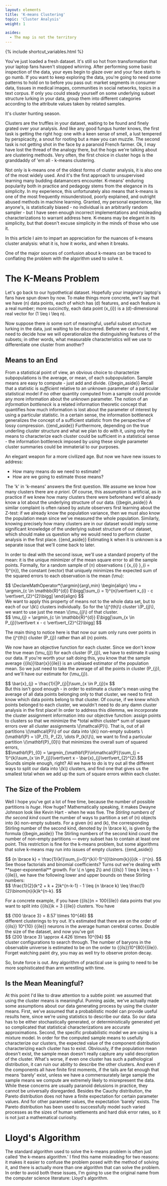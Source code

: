 ```yaml
---
layout: elements
title: 'K-means Clustering'
topic: 'Cluster Analysis'
weight: 1

asides:
  - The map is not the territory
---
```

{% include shortcut_variables.html %}
<div id="top-plot"></div>

You've just loaded a fresh dataset. It's still so hot from transformation that
your laptop fans haven't stopped whirring. After performing some basic
inspection of the data, your eyes begin to glaze over and your face starts to
go numb. If you want to keep exploring the data, you're going to need some
patterns to hold on to before you pass out: market segments in consumer data,
tissues in medical images, communities in social networks,
topics in a text corpus. If only you could steady yourself on some underlying
subset structure lurking in your data, group them into different categories
according to the attribute values taken by related samples.

It's cluster hunting season.

Clusters are the truffles in your dataset, waiting to be found and finely grated
over your analysis. And like any good fungus hunter knows, the first
task is getting the right hog: one with a keen sense of smell, a lust tempered
by perspicacity, a snout for rooting but a maw you can muzzle. The second task
is not getting shot in the face by a paranoid French farmer. Ok, I may have
lost the thread of the analogy there, but the hogs we're talking about are
clustering methods. Very often, the first choice in cluster hogs is the
granddaddy of 'em all - k-means clustering.

Not only is k-means one of the oldest forms of cluster analysis, it is also one
of the most widely used. And it's the first approach to unsupervised learning
many budding datamancers encounter. K-means' enduring popularity both in
practice and pedagogy stems from the elegance in its simplicity. In my
experience, this unfortunately also means that k-means is one of the most
frequently misunderstood, poorly explained, and outright abused methods in
machine learning. Granted, my personal experience, like anyone's, is
statistically biased - no individual is an arbitrarily random sampler - but I
have seen enough incorrect implementations and misleading characterizations to
warrant address here. K-means may be elegant in its simplicity, but that doesn't
excuse simplicity in the minds of those who use it.

In this article I aim to impart an appreciation for the nuances of k-means
cluster analysis: what it is, how it works, and when it breaks.

One of the major sources of confusion about k-means can be traced to conflating
the problem with the algorithm used to solve it.

# The K-Means Problem

Let's go back to our hypothetical dataset. Hopefully your imaginary laptop's
fans have spun down by now. To make things more concrete, we'll say that we have <mjx-container>\(n\)</mjx-container> data points, each of which has <mjx-container>\(d\)</mjx-container> features, and each feature is a real
number; more succinctly, each data point <mjx-container>\(x_{i}\)</mjx-container> is a <mjx-container>\(d\)</mjx-container>-dimensional real
vector for <mjx-container>\(1 \leq i \leq n\)</mjx-container>.

Now suppose there *is*  some sort of meaningful, useful subset structure lurking
in the data, just waiting to be discovered. Before we can find it, we need to
decide how we will operationalize the distinguishing features of the subsets;
in other words, what measurable characteristics will we use to differentiate
one cluster from another?

## Means to an End
From a statistical point of view, an obvious choice to characterize
subpopulations is the average, or mean, of each subpopulation. Sample means are
easy to compute - just add and divide.
{{begin_aside}} Recall that a statistic is <dfn>sufficient</dfn> relative to an unknown
parameter of a particular statistical model if no other quantity computed from
a sample could provide any more information about the unknown parameter. The
notion of an <dfn>information bottleneck</dfn> is a related information
theoretic concept that quantifies how much information is lost about the
parameter of interest by using a particular statistic. In a certain sense, the
information bottleneck generalizes the concept of a sufficient statistic from
the perspective of lossy compression.
{{end_aside}}
Furthermore, depending on the true underling cluster structure and
what we plan to do with it, using only the means to characterize each cluster
could be sufficient in a statistical sense - the information bottleneck imposed
by using these single parameter cluster summaries could be immaterial to our
purposes.

An elegant weapon for a more civilized age. But now we have new issues to
address:
 - How many means do we need to estimate?
 - How are we going to estimate those means?

The 'k' in 'k-means' answers the first question. We assume we know how
many clusters there are <i class="latin">a priori</i>. Of course, this
assumption is artificial, as in practice if we knew how many clusters there were
beforehand we'd already know a lot about the underlying structure of our data.
{{begin_aside}} A similar complaint is often
raised by astute observers first learning about the Z-test: if we already know
the population variance, then we must also know the population mean since we've
measured the whole population. Similarly, knowing precisely how many clusters
are in our dataset would imply some significant knowledge of the underlying
subset structure of our dataset, which should make us question why we would need
to perform cluster analysis in the first place. {{end_aside}}
Estimating k when it is
unknown is a separate issue that we'll come back to later.

In order to deal with the second issue, we'll use a standard property of the
mean: it is the unique minimizer of the mean square error to all the sample points.
Formally, for a random sample of <mjx-container>\(n\)</mjx-container> observations <mjx-container>\( \{x_{i} \}_{i = 1}^{n}\)</mjx-container>,
the constant (vector) that uniquely minimizes the expected sum of the squared
errors to each observation is the mean <mjx-container>\(\mu\)</mjx-container>:

<div>
$$
\DeclareMathOperator*{\argmin}{arg\,min}
\begin{align}
\mu = \argmin_{c \in \mathbb{R}^{d}} E\bigg[\sum_{i = 1}^{n}\vert\vert x_{i} - c \vert\vert_{2}^{2}\bigg]
\end{align}
$$
</div>
We want to apply this property of means not to the whole data set, but to
each of our <mjx-container>\(k\)</mjx-container> clusters individually. So for the <mjx-container>\(j^{th}\)</mjx-container> cluster <mjx-container>\(P_{j}\)</mjx-container>, we
want to use just the mean <mjx-container>\(\mu_{j}\) of that cluster.

<div>
$$
\mu_{j} = \argmin_{c \in \mathbb{R}^{d}} E\bigg[\sum_{x \in P_{j}}\vert\vert x - c \vert\vert_{2}^{2}\bigg]
$$
</div>

The main thing to notice here is that now our sum only runs over points in the <mjx-container>\(j^{th}\)</mjx-container>
cluster <mjx-container>\(P_{j}\)</mjx-container> rather than all <mjx-container>\(n\)</mjx-container> points.

We now have an objective function for each cluster. Since we don't know the
true mean <mjx-container>\(\mu_{j}\)</mjx-container> for each cluster <mjx-container>\(P_{j}\)</mjx-container>, we have to estimate it using our
data. If you're worth your salt doing this, you know that the sample average {{ils}}\bar{x}{{ile}} is an
unbiased estimator of the population mean. So we just need to take the average
of all the points in cluster <mjx-container>\(P_{j}\)</mjx-container>, and we'll have our estimate for <mjx-container>\(\mu_{j}\)</mjx-container>.
<div>
$$
\bar{x}_{j} = \frac{1}{|P_{j}|}\sum_{x \in P_{j}}x
$$
</div>
But this isn't good enough - in order to estimate a cluster's mean using the
average of all data points belonging only to that cluster, we need to first know
which data points belong to that cluster. Of course, if we knew which points
belonged to each cluster, we wouldn't need to do any damn cluster analysis in
the first place! In order to address this dilemma, we incorporate the cluster
assignment information into our objective function: assign points to clusters
so that we minimize the *total within cluster* sum of square errors over all
cluster assignments <mjx-container>\(\mathcal{P}\)</mjx-container>. That is, out
of all partitions <mjx-container>\(\mathcal{P}\)</mjx-container> of our data
into <mjx-container>\(k\)</mjx-container> non-empty
subsets <mjx-container>\(\mathbf{P} = \{P_{1}, P_{2}, \dots P_{k}\}\)</mjx-container>,
we want to find a particular partition <mjx-container>\(\mathbf{P}_{0}\)</mjx-container>
that minimizes the overall sum of squared errors,
<div>
$$\mathbf{P}_{0} = \argmin_{\mathbf{P}\in\mathcal{P}}\sum_{j = 1}^{k}\sum_{x \in P_{j}}\vert\vert x - \bar{x}_{j}\vert\vert_{2}^{2}.$$
</div>
Sounds simple enough, right? All we have to do is try out all the different ways
to split our data into <mjx-container>\(k\)</mjx-container> clusters, and find one that gives us the smallest
total when we add up the sum of square errors within each cluster.

## The Size of the Problem
Well I hope you've got a lot of free time, because the number of possible
partitions is *huge*. How huge? Mathematically speaking, it makes Dwayne Johnson
look like Kevin Hart - when he was five. The <dfn>Stirling numbers of the second
kind</dfn> count the number of ways to partition a set
of <mjx-container>\(n\)</mjx-container> objects
into <mjx-container>\(k\)</mjx-container> non-empty subsets.
For a given <mjx-container>\(n\)</mjx-container> and <mjx-container>\(k\)</mjx-container>,
the corresponding Stirling number of the second kind,
denoted by <mjx-container>\(n \brace k\)</mjx-container>, is given by the
formula
{{begin_aside}}
The Stirling numbers of the second kind count the number of non-empty partitions
&mdash; every subset has to contain at least one point. This restriction is fine
for the k-means problem, but some algorithms that solve k-means may run into
issues of empty clusters.
{{end_aside}}
<div>
$$
{n \brace k} = \frac{1}{k!}\sum_{i=0}^{k}(-1)^{i}\binom{k}{i}(k - i)^{n}.
$$
</div>
See those factorials and binomial coefficients? Turns out we're dealing with
**super-exponential** growth. For <mjx-container>\( n \geq 2\)</mjx-container>
and {{ils}} 1 \leq k \leq n - 1 {{ile}}, we have the following lower and upper
bounds on these Stirling numbers:
<div>
$$
\frac{1}{2}(k^2 + k + 2)k^{n-k-1} - 1 \leq {n \brace k} \leq \frac{1}{2}\binom{n}{k}k^{n-k}.
$$
</div>

For a concrete example, if you have {{ils}}n = 100{{ile}} data points that you want to split
into {{ils}}k = 3 {{ile}} clusters. You have
<div>
$$
{100 \brace 3}  = 8.57 \times 10^{46}
$$
</div>
different clusterings to try out. It's estimated that there are on the order
of {{ils}} 10^{10} {{ile}} neurons in the average human cerebral cortex. Double
the size of the dataset, and now you've got
<div>
$$
{200 \brace 3} \approx 4.426 \times 10^{94}
$$
</div>
cluster configurations to search through. The number of baryons in the
observable universe is estimated to be on the order to {{ils}}10^{80}{{ile}}.
Forget watching paint dry, you may as well try to observe proton decay.

So, brute force is out. Any algorithm of practical use is going to need to be
more sophisticated than arm wrestling with time.

## Is the Mean Meaningful?
At this point I'd like to draw attention to a subtle point: we assumed that
using the cluster means is meaningful. Punning aside, we've actually made some
assumptions about our data generating process by using the cluster means. First,
we've assumed that a probabilistic model can provide useful results here, since
we're using statistics to describe our data. So our data has to be either
stochastically generated, or deterministically generated yet so complicated that
statistical characterizations are accurate approximations. Second, the specific
probabilistic model we are using is a mixture model. In order for the computed
sample means to usefully characterize our clusters, the expected value of the
component distribution characterizing each cluster has to exist. Obviously, if
the population mean doesn't exist, the sample mean doesn't really capture any
valid description of the cluster. What's worse, if even one cluster has such a
pathological distribution, it can ruin our ability to describe the other
clusters. And even if the components all have finite first moments, if the tails
are fat enough that means 'barely' exist, unless we have a commensurately large
sample the sample means we compute are extremely likely to misrepresent the data.
While these concerns are usually paranoid delusions in practice, they cannot be
universally disregarded. Besides the Cauchy distribution, the Pareto
distribution does not have a finite expectation for certain parameter values.
And for other parameter values, the expectation 'barely' exists. The Pareto
distribution has been used to successfully model such varied processes as the
sizes of human settlements and hard disk error rates, so it is not just a
mathematical curiosity.

# Lloyd's Algorithm

The standard algorithm used to solve the k-means problem is often just called
'the k-means algorithm.' I find this name misleading for two reasons: it makes
it easier to confuse the problem posed with the method of solving it, and there
is actually more than one algorithm that can solve the problem. In order to
avoid both these issues, I'm going to use the original name from the computer
science literature: Lloyd's algorithm.

<script src="/assets/js/d3.js"></script>
<script src="/assets/js/elements/Unsupervised/Cluster_Analysis/kmeans.js"></script>
